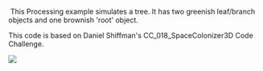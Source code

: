 
<p>		
    <helper:RandomGreeting /> &nbsp;This Processing example simulates a tree.  
    It has two greenish leaf/branch objects and one brownish 'root' object.
</p>

<p>
    This code is based on Daniel Shiffman's CC_018_SpaceColonizer3D Code Challenge.
</p>


<img src="tree-animation-e.gif"/>
